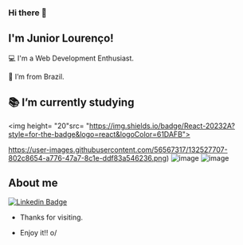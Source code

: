 ### Hi there 👋

## I'm Junior Lourenço!

 

:computer: I'm a Web Development Enthusiast.

:house_with_garden: I’m from Brazil.

:books: I’m currently studying 
-
<React><img height= "20"src= "https://img.shields.io/badge/React-20232A?style=for-the-badge&logo=react&logoColor=61DAFB"></React>

https://user-images.githubusercontent.com/56567317/132527707-802c8654-a776-47a7-8c1e-ddf83a546236.png) ![image](https://user-images.githubusercontent.com/56567317/132527934-71d69a88-9798-4ae5-b197-8a57eee0eac8.png) ![image](https://user-images.githubusercontent.com/56567317/132528169-933c3cfd-43cd-40c1-bb4c-4cbe893f9ee0.png)

## About me

[![Linkedin Badge](https://img.shields.io/badge/-LinkedIn-blue?style=flat-square&logo=Linkedin&logoColor=white&link=https://www.linkedin.com/in/junior-lourenco/?locale=en_US/)](https://www.linkedin.com/in/junior-lourenco/?locale=en_US)



- Thanks for visiting.

- Enjoy it!! o/
